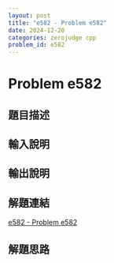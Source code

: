 ```yaml
---
layout: post
title: "e582 - Problem e582"
date: 2024-12-20
categories: zerojudge cpp
problem_id: e582
---
```


# Problem e582

## 題目描述



## 輸入說明



## 輸出說明



## 解題連結

[e582 - Problem e582](https://zerojudge.tw/ShowProblem?problemid=e582)

## 解題思路

